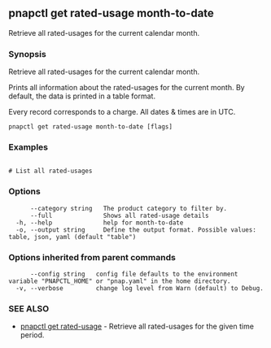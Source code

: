 ## pnapctl get rated-usage month-to-date

Retrieve all rated-usages for the current calendar month.

### Synopsis

Retrieve all rated-usages for the current calendar month.
	
Prints all information about the rated-usages for the current month.
By default, the data is printed in a table format.

Every record corresponds to a charge. All dates & times are in UTC.

```
pnapctl get rated-usage month-to-date [flags]
```

### Examples

```

# List all rated-usages	

```

### Options

```
      --category string   The product category to filter by.
      --full              Shows all rated-usage details
  -h, --help              help for month-to-date
  -o, --output string     Define the output format. Possible values: table, json, yaml (default "table")
```

### Options inherited from parent commands

```
      --config string   config file defaults to the environment variable "PNAPCTL_HOME" or "pnap.yaml" in the home directory.
  -v, --verbose         change log level from Warn (default) to Debug.
```

### SEE ALSO

* [pnapctl get rated-usage](pnapctl_get_rated-usage.md)	 - Retrieve all rated-usages for the given time period.

